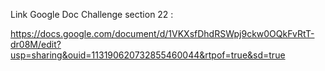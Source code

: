 
Link Google Doc Challenge section 22 :

https://docs.google.com/document/d/1VKXsfDhdRSWpj9ckw0OQkFvRtT-dr08M/edit?usp=sharing&ouid=113190620732855460044&rtpof=true&sd=true
